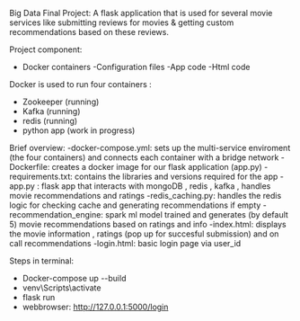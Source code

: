 Big Data Final Project:
A flask application that is used for several movie services like submitting reviews for movies & getting custom recommendations based on these reviews.

Project component: 
- Docker containers
-Configuration files
-App code
-Html code

Docker is used to run four containers :
- Zookeeper (running)
- Kafka (running)
- redis (running)
- python app (work in progress)

Brief overview:
-docker-compose.yml: sets up the multi-service enviroment (the four containers) and connects each container with a bridge network
-Dockerfile: creates a docker image for our flask application (app.py)
-requirements.txt: contains the libraries and versions required for the app
-app.py : flask app that interacts with mongoDB , redis , kafka , handles movie recommendations and ratings
-redis_caching.py: handles the redis logic for checking cache and generating recommendations if empty
-recommendation_engine: spark ml model trained and generates (by default 5) movie recommendations based on ratings and info
-index.html: displays the movie information , ratings (pop up for succesful submission) and on call recommendations
-login.html: basic login page via user_id

Steps in terminal:
- Docker-compose up --build
- venv\Scripts\activate
- flask run
- webbrowser: http://127.0.0.1:5000/login
